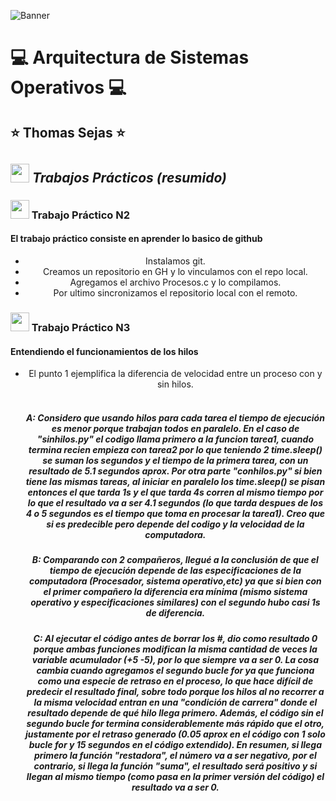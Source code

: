 <!--Banner-->
![Banner](https://cdn.discordapp.com/attachments/757743068656173097/1231472508574765177/logo.png?ex=66371525&is=6624a025&hm=712e4b0321079dd680512fbfeea88eaeaa87cf188e534561e40bb3c72524652c&)

# :computer: Arquitectura de Sistemas Operativos :computer: #
## :star: Thomas Sejas :star: ##

## <img src="https://media.giphy.com/media/ObNTw8Uzwy6KQ/giphy.gif" width="30">&nbsp;***Trabajos Prácticos (resumido)***
<!-- This aligns everything below to the left -->
<header align="left">
   <h3 align="left"> <image src="https://media.giphy.com/media/v1.Y2lkPTc5MGI3NjExbjd1bHdiZWx5bzdleWk3ZDg4bWM0M3FhOTBvNGhmOWJzems1ZzJodiZlcD12MV9pbnRlcm5hbF9naWZfYnlfaWQmY3Q9Zw/du3J3cXyzhj75IOgvA/giphy.gif" width="30">&nbsp;Trabajo Práctico N2 
      <h4 align="left"> El trabajo práctico consiste en aprender lo basico de github </h4>
         <!-- Unordered List -->
         <ul>
             <li> Instalamos git. </li>
             <img src="https://cdn.discordapp.com/attachments/757743068656173097/1231933021775728640/Screenshot_32.png?ex=6638c208&is=66264d08&hm=5c5ac3854f56d8d59aba0a19d36037d5d926c98310eee9174de970949e2d4022&" alt=""/>
             <li> Creamos un repositorio en GH y lo vinculamos con el repo local.</li>
             <img src="https://cdn.discordapp.com/attachments/757743068656173097/1231753326253703208/Screenshot_19.png?ex=66381aad&is=6625a5ad&hm=2ae54dfda95b0286b1bb70e2cde573fb22c3951b0c1dfc3fd2d8e2e53441f479&" alt=""/>
             <br> <!-- Salto de linea -->           
             <img src="https://cdn.discordapp.com/attachments/757743068656173097/1231753326501302403/Screenshot_20.png?ex=66381aad&is=6625a5ad&hm=a11fee43209e0f7099831b18ed3029e7d5edd4149622bad24f18c59b7b1ed392&" alt=""/>
             <li> Agregamos el archivo Procesos.c y lo compilamos.</li>
             <img src="https://cdn.discordapp.com/attachments/757743068656173097/1231927538566041651/Untitled-2.png?ex=6638bced&is=662647ed&hm=070173a8355c67d618a91f37593b45a7d6b53790d33e83dc2b4eb0462346b25f&" alt=""/>
             <li> Por ultimo sincronizamos el repositorio local con el remoto. </li>
             <img src="https://cdn.discordapp.com/attachments/757743068656173097/1231931650967863306/Screenshot_28.png?ex=66279d41&is=66264bc1&hm=5ec6ea42fbc4090408b8bf3108a9ac993635fa0969ceee512c08b7854dddc861&" alt=""/>
             <br>
             <img src="https://cdn.discordapp.com/attachments/757743068656173097/1231931651207069746/Screenshot_29.png?ex=6638c0c1&is=66264bc1&hm=bc1c343c421629faa0d2a0c992d5369c677a7334a2695f00294f86e276d5c2b9&" alt=""/>
             <br>
             <img src="https://cdn.discordapp.com/attachments/757743068656173097/1231931651630829628/Screenshot_30.png?ex=6638c0c1&is=66264bc1&hm=e68064d7dad64a6abcad71f7b37c35747130088f372c79cf978bb71ee29864f8&" alt=""/>
         </ul>
             
              
   </h3>
   <h3 align="left"> <image src="https://media.giphy.com/media/v1.Y2lkPTc5MGI3NjExeWo4emV5bG5vNnJ5dzB3MXJpMXdzNmlkbmQ0dHd3NGhmaHgwbGY3ciZlcD12MV9pbnRlcm5hbF9naWZfYnlfaWQmY3Q9Zw/pVmh7HR0cA2xOlet1z/giphy.gif" width="30">&nbsp;Trabajo Práctico N3
      <h4 align="left"> Entendiendo el funcionamientos de los hilos </h4>
         <!-- Unordered List -->
         <ul>
             <li> El punto 1 ejemplifica la diferencia de velocidad entre un proceso con y sin hilos. </li>
             <img src="https://cdn.discordapp.com/attachments/757743068656173097/1235920756077105202/Screenshot_2.jpg?ex=66362066&is=6634cee6&hm=5365dc7230824580dd29fe73cb87c14c7afdeed402248fc40153fc3c016c435a&" alt=""/>
             <img src="https://cdn.discordapp.com/attachments/757743068656173097/1235920756391804979/Screenshot_1.jpg?ex=66362066&is=6634cee6&hm=c403205dbe1118ade13ea2b2118aaea478c4befeeee4e8ab7c3324b6aa48694f&" alt=""/>
             <h5> A: Considero que usando hilos para cada tarea el tiempo de ejecución es menor porque trabajan todos en paralelo. En el caso de "sinhilos.py"
                     el codigo llama primero a la funcion tarea1, cuando termina recien empieza con tarea2 por lo que teniendo 2 time.sleep() se suman los 
                     segundos y el tiempo de la primera tarea, con un resultado de 5.1 segundos aprox. Por otra parte "conhilos.py" si bien tiene las mismas 
                     tareas, al iniciar en paralelo los time.sleep() se pisan entonces el que tarda 1s y el que tarda 4s corren al mismo tiempo por lo que el 
                     resultado va a ser 4.1 segundos (lo que tarda despues de los 4 o 5 segundos es el tiempo que toma en procesar la tarea1). 
                     Creo que si es predecible pero depende del codigo y la velocidad de la computadora. </h5>            
             <h5> B: Comparando con 2 compañeros, llegué a la conclusión de que el tiempo de ejecución depende de las especificaciones de la computadora
                     (Procesador, sistema operativo,etc) ya que si bien con el primer compañero la diferencia era mínima (mismo sistema operativo y especificaciones
                     similares) con el segundo hubo casi 1s de diferencia. </h5>
             <h5> C: Al ejecutar el código antes de borrar los #, dio como resultado 0 porque ambas funciones modifican la misma cantidad de veces la variable acumulador (+5 -5), 
                     por lo que siempre va a ser 0. La cosa cambia cuando agregamos el segundo bucle for ya que funciona como una especie de retraso en el proceso, lo que hace 
                     difícil de predecir el resultado final, sobre todo porque los hilos al no recorrer a la misma velocidad entran en una "condición de carrera" donde el resultado 
                     depende de qué hilo llega primero. Además, el código sin el segundo bucle for termina considerablemente más rápido que el otro, justamente por el retraso 
                     generado (0.05 aprox en el código con 1 solo bucle for y 15 segundos en el código extendido). 
                     En resumen, si llega primero la función "restadora", el número va a ser negativo, por el contrario, si llega la función "suma", el resultado será 
                     positivo y si llegan al mismo tiempo (como pasa en la primer versión del código) el resultado va a ser 0. </h5> 
      </h4>      
   </h3>
         
</header>